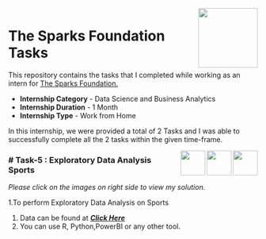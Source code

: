 <img align = right height = 120 width = 120 src = https://www.thesparksfoundationsingapore.org/images/logo_small.png>

#  The Sparks Foundation Tasks


This repository contains the tasks that I completed while working as an intern for [The Sparks Foundation.](https://www.thesparksfoundationsingapore.org/)
- **Internship Category** - Data Science and Business Analytics
- **Internship Duration** - 1 Month 
- **Internship Type** - Work from Home

In this internship, we were provided a total of 2 Tasks and I was able to successfully complete all the 2 tasks within the given time-frame.

[<img align = right height = 50 width = 50 src = https://cdn4.iconfinder.com/data/icons/social-media-and-logos-11/32/Logo_Youtube-512.png>](https://youtu.be/N-EJXVJhYfo)
[<img align = right height = 50 width = 50 src = https://cdn4.iconfinder.com/data/icons/project-management-4-2/65/161-512.png>](https://github.com/Hemakokku/Data_analysis_projects/blob/main/Task-4%20-%20Exploratory%20Data%20Analysis%20-%20Terrorism.ipynb)
[<img align = right height = 50 width = 50 src = https://cdn4.iconfinder.com/data/icons/project-management-4-2/65/161-512.png>](https://github.com/Hemakokku/Data_analysis_projects/blob/main/Task_5_data_analysis_sports.ipynb)





### # Task-5 : Exploratory Data Analysis Sports 
_Please click on the images on right side to view my solution._

1.To perform  Exploratory Data Analysis on Sports 

1. Data can be found at ***[Click Here](https://drive.google.com/file/d/18iDDIIZGt8eWxzqbyMIqcn5X7bHINuLw/view)***
1. You can use R, Python,PowerBI or any other tool.

